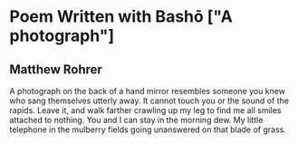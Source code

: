 # Poem Written with Bashō ["A photograph"]
## Matthew Rohrer
A photograph
on the back of a hand mirror
resembles someone you knew
who sang themselves utterly away.
It cannot touch you
or the sound of the rapids.
Leave it, and walk farther
crawling up my leg
to find me all smiles
attached to nothing.
You and I can stay
in the morning dew.
My little telephone
in the mulberry fields
going unanswered
on that blade of grass.
